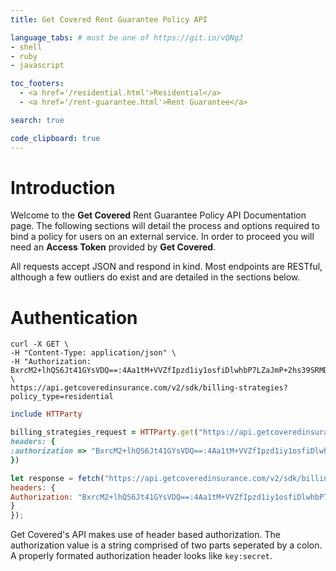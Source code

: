 ```yaml
---
title: Get Covered Rent Guarantee Policy API

language_tabs: # must be one of https://git.io/vQNgJ
- shell
- ruby
- javascript

toc_footers:
  - <a href='/residential.html'>Residential</a>
  - <a href='/rent-guarantee.html'>Rent Guarantee</a>

search: true

code_clipboard: true
---
```


# Introduction

Welcome to the **Get Covered** Rent Guarantee Policy API Documentation page.  The following sections will detail the process and options required to bind a policy for users on an external service.  In order to proceed you will need an **Access Token** provided by **Get Covered**.

All requests accept JSON and respond in kind.  Most endpoints are RESTful, although a few outliers do exist and are detailed in the sections below.

# Authentication

```shell
curl -X GET \
-H "Content-Type: application/json" \
-H "Authorization: BxrcM2+lhQS6Jt41GYsVDQ==:4Aa1tM+VVZfIpzd1iy1osfiDlwhbP7LZaJmP+2hs39SRMDvB" \
https://api.getcoveredinsurance.com/v2/sdk/billing-strategies?policy_type=residential
```

```ruby
include HTTParty

billing_strategies_request = HTTParty.get("https://api.getcoveredinsurance.com/v2/sdk/billing-strategies?policy_type=residential",
headers: {
:authorization => "BxrcM2+lhQS6Jt41GYsVDQ==:4Aa1tM+VVZfIpzd1iy1osfiDlwhbP7LZaJmP+2hs39SRMDvB"
})
```

```javascript
let response = fetch("https://api.getcoveredinsurance.com/v2/sdk/billing-strategies?policy_type=residential", {
headers: {
Authorization: "BxrcM2+lhQS6Jt41GYsVDQ==:4Aa1tM+VVZfIpzd1iy1osfiDlwhbP7LZaJmP+2hs39SRMDvB"
}
});
```

Get Covered's API makes use of header based authorization.  The authorization value is a string comprised of two parts seperated by a colon.  A properly formated authorization header looks like `key:secret`.
